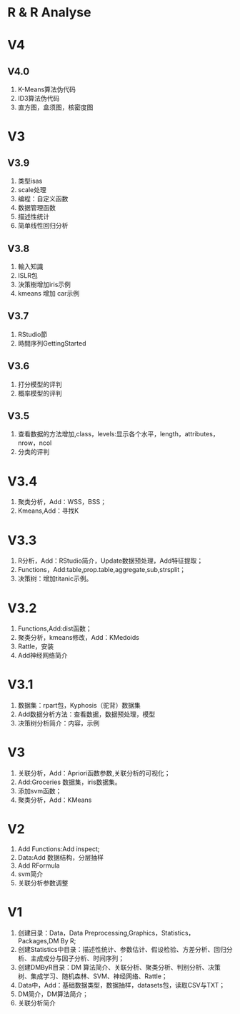 # R & R Analyse

# V4

## V4.0
1. K-Means算法伪代码
2. ID3算法伪代码
3. 直方图，盒须图，核密度图

# V3 

## V3.9 
1. 类型isas
2. scale处理
3. 编程：自定义函数
4. 数据管理函数
5. 描述性统计
6. 简单线性回归分析

## V3.8
1. 輸入知識
2. ISLR包
3. 決策樹增加iris示例
4. kmeans 增加 car示例

## V3.7
1. RStudio節
2. 時間序列GettingStarted

## V3.6

1. 打分模型的评判
2. 概率模型的评判

## V3.5
1. 查看数据的方法增加,class，levels:显示各个水平，length，attributes，nrow，ncol
2. 分类的评判

# V3.4
1. 聚类分析，Add：WSS，BSS；
2. Kmeans,Add：寻找K

# V3.3
1. R分析，Add：RStudio简介，Update数据预处理，Add特征提取；
2. Functions，Add:table,prop.table,aggregate,sub,strsplit；
3. 决策树：增加titanic示例。

# V3.2
1. Functions,Add:dist函数；
2. 聚类分析，kmeans修改，Add：KMedoids
3. Rattle，安装
4. Add神经网络简介

# V3.1 
1. 数据集：rpart包，Kyphosis（驼背）数据集
2. Add数据分析方法：查看数据，数据预处理，模型
3. 决策树分析简介：内容，示例

# V3
1. 关联分析，Add：Apriori函数参数,关联分析的可视化；
2. Add:Groceries 数据集，iris数据集。
3. 添加svm函数；
4. 聚类分析，Add：KMeans

# V2
1. Add Functions:Add inspect;
2. Data:Add 数据结构，分层抽样
3. Add RFormula
4. svm简介
5. 关联分析参数调整

# V1 

1. 创建目录：Data，Data Preprocessing,Graphics，Statistics，Packages,DM By R;
2. 创建Statistics中目录：描述性统计、参数估计、假设检验、方差分析、回归分析、主成成分与因子分析、时间序列；
3. 创建DMByR目录：DM 算法简介、关联分析、聚类分析、判别分析、决策树、集成学习、随机森林、SVM、神经网络、Rattle；
4. Data中，Add：基础数据类型，数据抽样，datasets包，读取CSV与TXT；
5. DM简介，DM算法简介；
6. 关联分析简介
